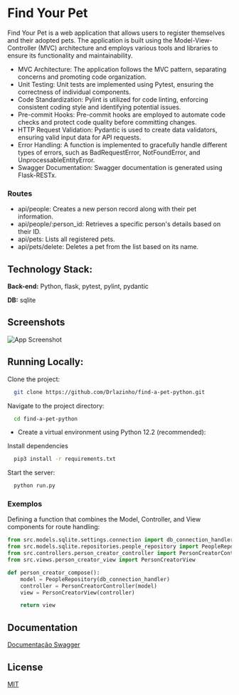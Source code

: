 
# Find Your Pet

Find Your Pet is a web application that allows users to register themselves and their adopted pets. The application is built using the Model-View-Controller (MVC) architecture and employs various tools and libraries to ensure its functionality and maintainability.

* MVC Architecture: The application follows the MVC pattern, separating concerns and promoting code organization.
* Unit Testing: Unit tests are implemented using Pytest, ensuring the correctness of individual components.
* Code Standardization: Pylint is utilized for code linting, enforcing consistent coding style and identifying potential issues.
* Pre-commit Hooks: Pre-commit hooks are employed to automate code checks and protect code quality before committing changes.
* HTTP Request Validation: Pydantic is used to create data validators, ensuring valid input data for API requests.
* Error Handling: A function is implemented to gracefully handle different types of errors, such as BadRequestError, NotFoundError, and UnprocessableEntityError.
* Swagger Documentation: Swagger documentation is generated using Flask-RESTx.


### Routes

* api/people: Creates a new person record along with their pet information.
* api/people/:person_id: Retrieves a specific person's details based on their ID.
* api/pets: Lists all registered pets.
* api/pets/delete: Deletes a pet from the list based on its name.


## Technology Stack:

**Back-end:** Python, flask, pytest, pylint, pydantic

**DB:** sqlite


## Screenshots

![App Screenshot](https://i.pinimg.com/736x/e9/19/45/e91945bec8db7d375c45a1b3eb6d693d.jpg)


## Running Locally:

Clone the project:

```bash
  git clone https://github.com/Drlazinho/find-a-pet-python.git
```

Navigate to the project directory:

```bash
  cd find-a-pet-python
```

* Create a virtual environment using Python 12.2 (recommended):

Install dependencies

```bash
  pip3 install -r requirements.txt
```

Start the server:

```bash
  python run.py
```


### Exemplos

Defining a function that combines the Model, Controller, and View components for route handling:

```python
from src.models.sqlite.settings.connection import db_connection_handler
from src.models.sqlite.repositories.people_repository import PeopleRepository
from src.controllers.person_creator_controller import PersonCreatorController
from src.views.person_creator_view import PersonCreatorView

def person_creator_compose():
    model = PeopleRepository(db_connection_handler)
    controller = PersonCreatorController(model)
    view = PersonCreatorView(controller)

    return view

```


## Documentation

[Documentação Swagger](https://find-a-pet-python.onrender.com/docs)


## License

[MIT](https://choosealicense.com/licenses/mit/)

